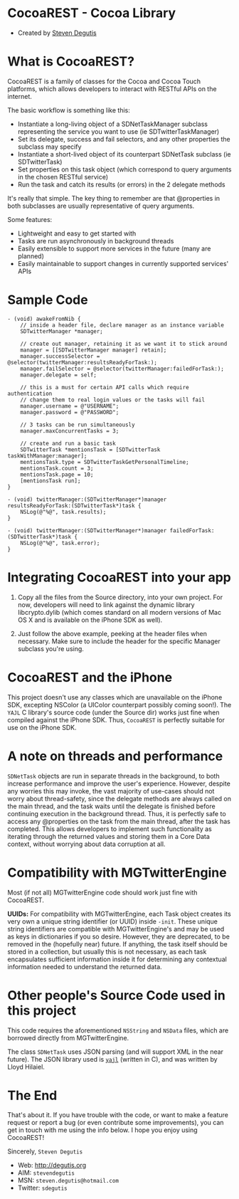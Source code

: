 CocoaREST - Cocoa Library
=========================

* Created by [Steven Degutis](http://degutis.org)



What is CocoaREST?
==================

CocoaREST is a family of classes for the Cocoa and Cocoa Touch platforms, which allows developers to interact with RESTful APIs on the internet.

The basic workflow is something like this:

* Instantiate a long-living object of a SDNetTaskManager subclass representing the service you want to use (ie SDTwitterTaskManager)
* Set its delegate, success and fail selectors, and any other properties the subclass may specify
* Instantiate a short-lived object of its counterpart SDNetTask subclass (ie SDTwitterTask)
* Set properties on this task object (which correspond to query arguments in the chosen RESTful service)
* Run the task and catch its results (or errors) in the 2 delegate methods

It's really that simple. The key thing to remember are that @properties in both subclasses are usually representative of query arguments.

Some features:

* Lightweight and easy to get started with
* Tasks are run asynchronously in background threads
* Easily extensible to support more services in the future (many are planned)
* Easily maintainable to support changes in currently supported services' APIs



Sample Code
===========

	- (void) awakeFromNib {
		// inside a header file, declare manager as an instance variable
		SDTwitterManager *manager;
		
		// create out manager, retaining it as we want it to stick around
		manager = [[SDTwitterManager manager] retain];
		manager.successSelector = @selector(twitterManager:resultsReadyForTask:);
		manager.failSelector = @selector(twitterManager:failedForTask:);
		manager.delegate = self;
		
		// this is a must for certain API calls which require authentication
		// change them to real login values or the tasks will fail
		manager.username = @"USERNAME";
		manager.password = @"PASSWORD";
		
		// 3 tasks can be run simultaneously
		manager.maxConcurrentTasks = 3;
		
		// create and run a basic task
		SDTwitterTask *mentionsTask = [SDTwitterTask taskWithManager:manager];
		mentionsTask.type = SDTwitterTaskGetPersonalTimeline;
		mentionsTask.count = 3;
		mentionsTask.page = 10;
		[mentionsTask run];
	}

	- (void) twitterManager:(SDTwitterManager*)manager resultsReadyForTask:(SDTwitterTask*)task {
		NSLog(@"%@", task.results);
	}

	- (void) twitterManager:(SDTwitterManager*)manager failedForTask:(SDTwitterTask*)task {
		NSLog(@"%@", task.error);
	}


Integrating CocoaREST into your app
===================================

1. Copy all the files from the Source directory, into your own project. For now, developers will need to link against the dynamic library libcrypto.dylib (which comes standard on all modern versions of Mac OS X and is available on the iPhone SDK as well).


2. Just follow the above example, peeking at the header files when necessary. Make sure to include the header for the specific Manager subclass you're using.



CocoaREST and the iPhone
========================

This project doesn't use any classes which are unavailable on the iPhone SDK, excepting NSColor (a UIColor counterpart possibly coming soon!). The `YAJL` C library's source code (under the Source dir) works just fine when compiled against the iPhone SDK. Thus, `CocoaREST` is perfectly suitable for use on the iPhone SDK.



A note on threads and performance
=================================

`SDNetTask` objects are run in separate threads in the background, to both increase performance and improve the user's experience. However, despite any worries this may invoke, the vast majority of use-cases should not worry about thread-safety, since the delegate methods are always called on the main thread, and the task waits until the delegate is finished before continuing execution in the background thread. Thus, it is perfectly safe to access any @properties on the task from the main thread, after the task has completed. This allows developers to implement such functionality as iterating through the returned values and storing them in a Core Data context, without worrying about data corruption at all.



Compatibility with MGTwitterEngine
==================================

Most (if not all) MGTwitterEngine code should work just fine with CocoaREST.

**UUIDs:** For compatibility with MGTwitterEngine, each Task object creates its very own a unique string identifier (or UUID) inside `-init`. These unique string identifiers are compatible with MGTwitterEngine's and may be used as keys in dictionaries if you so desire. However, they are deprecated, to be removed in the (hopefully near) future. If anything, the task itself should be stored in a collection, but usually this is not necessary, as each task encapsulates sufficient information inside it for determining any contextual information needed to understand the returned data.



Other people's Source Code used in this project
===============================================

This code requires the aforementioned `NSString` and `NSData` files, which are borrowed directly from MGTwitterEngine.

The class `SDNetTask` uses JSON parsing (and will support XML in the near future). The JSON library used is [`yajl`](http://lloyd.github.com/yajl/) (written in C), and was written by Lloyd Hilaiel.



The End
=======

That's about it. If you have trouble with the code, or want to make a feature request or report a bug (or even contribute some improvements), you can get in touch with me using the info below. I hope you enjoy using CocoaREST!

Sincerely, `Steven Degutis`

* Web: <http://degutis.org>
* AIM: `stevendegutis`
* MSN: `steven.degutis@hotmail.com`
* Twitter: `sdegutis`
